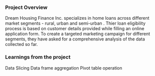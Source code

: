 ### Project Overview

 Dream Housing Finance Inc. specializes in home loans across different market segments - rural, urban and semi-urban .
Thier loan eligibility process is based on customer details provided while filling an online application form. 
To create a targeted marketing campaign for different segments, they have asked for a comprehensive analysis of the data collected so far.



### Learnings from the project

 Data Slicing
Data frame aggregation 
Pivot table operation


